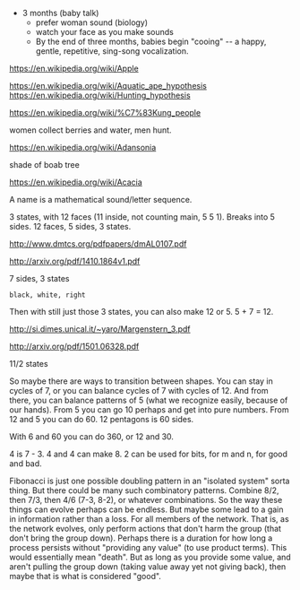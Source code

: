 
- 3 months (baby talk)
  - prefer woman sound (biology)
  - watch your face as you make sounds
  - By the end of three months, babies begin "cooing" -- a happy, gentle, repetitive, sing-song vocalization.

https://en.wikipedia.org/wiki/Apple

https://en.wikipedia.org/wiki/Aquatic_ape_hypothesis
https://en.wikipedia.org/wiki/Hunting_hypothesis

https://en.wikipedia.org/wiki/%C7%83Kung_people

women collect berries and water, men hunt.

https://en.wikipedia.org/wiki/Adansonia

shade of boab tree

https://en.wikipedia.org/wiki/Acacia

A name is a mathematical sound/letter sequence.

3 states, with 12 faces (11 inside, not counting main, 5 5 1). Breaks into 5 sides.
12 faces, 5 sides, 3 states.

http://www.dmtcs.org/pdfpapers/dmAL0107.pdf

http://arxiv.org/pdf/1410.1864v1.pdf

7 sides, 3 states

```
black, white, right
```

Then with still just those 3 states, you can also make 12 or 5. 5 + 7 = 12.

http://si.dimes.unical.it/~yaro/Margenstern_3.pdf

http://arxiv.org/pdf/1501.06328.pdf

11/2 states

So maybe there are ways to transition between shapes. You can stay in cycles of 7, or you can balance cycles of 7 with cycles of 12. And from there, you can balance patterns of 5 (what we recognize easily, because of our hands). From 5 you can go 10 perhaps and get into pure numbers. From 12 and 5 you can do 60. 12 pentagons is 60 sides.

With 6 and 60 you can do 360, or 12 and 30.

4 is 7 - 3. 4 and 4 can make 8. 2 can be used for bits, for m and n, for good and bad.

Fibonacci is just one possible doubling pattern in an "isolated system" sorta thing. But there could be many such combinatory patterns. Combine 8/2, then 7/3, then 4/6 (7-3, 8-2), or whatever combinations. So the way these things can evolve perhaps can be endless. But maybe some lead to a gain in information rather than a loss. For all members of the network. That is, as the network evolves, only perform actions that don't harm the group (that don't bring the group down). Perhaps there is a duration for how long a process persists without "providing any value" (to use product terms). This would essentially mean "death". But as long as you provide some value, and aren't pulling the group down (taking value away yet not giving back), then maybe that is what is considered "good".
